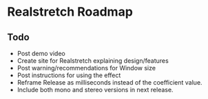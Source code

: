# Realstretch Roadmap

## Todo
- Post demo video
- Create site for Realstretch explaining design/features
- Post warning/recommendations for Window size
- Post instructions for using the effect
- Reframe Release as milliseconds instead of the coefficient value.
- Include both mono and stereo versions in next release.
